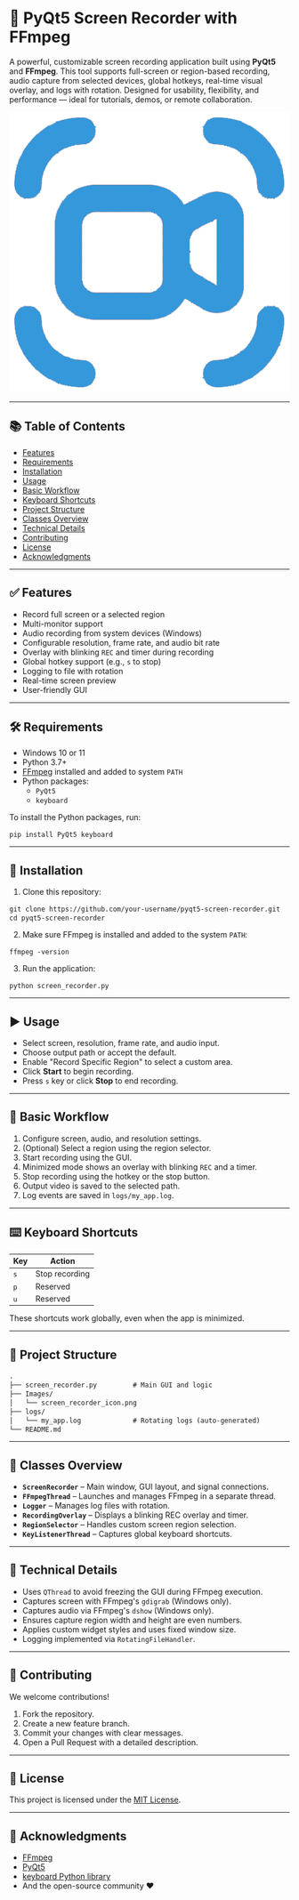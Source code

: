 # 🎥 PyQt5 Screen Recorder with FFmpeg

A powerful, customizable screen recording application built using **PyQt5** and **FFmpeg**. This tool supports full-screen or region-based recording, audio capture from selected devices, global hotkeys, real-time visual overlay, and logs with rotation. Designed for usability, flexibility, and performance — ideal for tutorials, demos, or remote collaboration.

![Program Screenshot](./Images/screen_recorder_icon.png)

---

## 📚 Table of Contents

- [Features](#features)
- [Requirements](#requirements)
- [Installation](#installation)
- [Usage](#usage)
- [Basic Workflow](#basic-workflow)
- [Keyboard Shortcuts](#keyboard-shortcuts)
- [Project Structure](#project-structure)
- [Classes Overview](#classes-overview)
- [Technical Details](#technical-details)
- [Contributing](#contributing)
- [License](#license)
- [Acknowledgments](#acknowledgments)

---

## ✅ Features

- Record full screen or a selected region
- Multi-monitor support
- Audio recording from system devices (Windows)
- Configurable resolution, frame rate, and audio bit rate
- Overlay with blinking `REC` and timer during recording
- Global hotkey support (e.g., `s` to stop)
- Logging to file with rotation
- Real-time screen preview
- User-friendly GUI

---

## 🛠 Requirements

- Windows 10 or 11
- Python 3.7+
- [FFmpeg](https://ffmpeg.org/download.html) installed and added to system `PATH`
- Python packages:
  - `PyQt5`
  - `keyboard`

To install the Python packages, run:

```
pip install PyQt5 keyboard
```

---

## 💾 Installation

1. Clone this repository:

```
git clone https://github.com/your-username/pyqt5-screen-recorder.git
cd pyqt5-screen-recorder
```

2. Make sure FFmpeg is installed and added to the system `PATH`:

```
ffmpeg -version
```

3. Run the application:

```
python screen_recorder.py
```

---

## ▶️ Usage

- Select screen, resolution, frame rate, and audio input.
- Choose output path or accept the default.
- Enable "Record Specific Region" to select a custom area.
- Click **Start** to begin recording.
- Press `s` key or click **Stop** to end recording.

---

## 🔁 Basic Workflow

1. Configure screen, audio, and resolution settings.
2. (Optional) Select a region using the region selector.
3. Start recording using the GUI.
4. Minimized mode shows an overlay with blinking `REC` and a timer.
5. Stop recording using the hotkey or the stop button.
6. Output video is saved to the selected path.
7. Log events are saved in `logs/my_app.log`.

---

## ⌨️ Keyboard Shortcuts

| Key | Action         |
|-----|----------------|
| `s` | Stop recording |
| `p` | Reserved       |
| `u` | Reserved       |

These shortcuts work globally, even when the app is minimized.

---

## 🧱 Project Structure

```
.
├── screen_recorder.py         # Main GUI and logic
├── Images/
│   └── screen_recorder_icon.png
├── logs/
│   └── my_app.log             # Rotating logs (auto-generated)
└── README.md
```

---

## 🧠 Classes Overview

- **`ScreenRecorder`** – Main window, GUI layout, and signal connections.
- **`FFmpegThread`** – Launches and manages FFmpeg in a separate thread.
- **`Logger`** – Manages log files with rotation.
- **`RecordingOverlay`** – Displays a blinking REC overlay and timer.
- **`RegionSelector`** – Handles custom screen region selection.
- **`KeyListenerThread`** – Captures global keyboard shortcuts.

---

## 🔧 Technical Details

- Uses `QThread` to avoid freezing the GUI during FFmpeg execution.
- Captures screen with FFmpeg's `gdigrab` (Windows only).
- Captures audio via FFmpeg's `dshow` (Windows only).
- Ensures capture region width and height are even numbers.
- Applies custom widget styles and uses fixed window size.
- Logging implemented via `RotatingFileHandler`.

---

## 🤝 Contributing

We welcome contributions!

1. Fork the repository.
2. Create a new feature branch.
3. Commit your changes with clear messages.
4. Open a Pull Request with a detailed description.

---

## 📜 License

This project is licensed under the [MIT License](LICENSE).

---

## 🙌 Acknowledgments

- [FFmpeg](https://ffmpeg.org/)
- [PyQt5](https://riverbankcomputing.com/software/pyqt/)
- [keyboard Python library](https://pypi.org/project/keyboard/)
- And the open-source community ❤️
